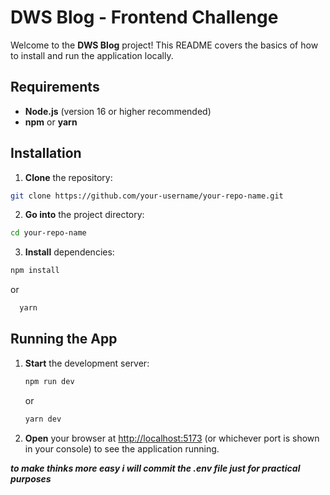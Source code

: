 # DWS Blog - Frontend Challenge

Welcome to the **DWS Blog** project! This README covers the basics of how to install and run the application locally.

## Requirements

- **Node.js** (version 16 or higher recommended)
- **npm** or **yarn**

## Installation

1. **Clone** the repository:

```bash
git clone https://github.com/your-username/your-repo-name.git
```

2. **Go into** the project directory:

```bash
cd your-repo-name
```

3. **Install** dependencies:

```bash
npm install
```

or

```bash
  yarn
```

## Running the App

1. **Start** the development server:

   ```bash
   npm run dev
   ```

   or

   ```bash
   yarn dev
   ```

2. **Open** your browser at [http://localhost:5173](http://localhost:5173)
   (or whichever port is shown in your console) to see the application running.

**_to make thinks more easy i will commit the .env file just for practical purposes_**

